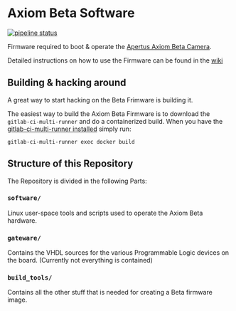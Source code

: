 # Axiom Beta Software
[![pipeline status](https://gitlab.com/apertus/beta-software/badges/master/pipeline.svg)](https://gitlab.com/apertus/beta-software/commits/master)

Firmware required to boot & operate the [Apertus Axiom Beta Camera](https://www.apertus.org/axiom-beta).

Detailed instructions on how to use the Firmware can be found in the [wiki](https://wiki.apertus.org/index.php/AXIOM_Beta/AXIOM_Beta_Software)

## Building & hacking around
A great way to start hacking on the Beta Frimware is building it.

The easiest way to build the Axiom Beta Firmware is to download the `gitlab-ci-multi-runner` and do a containerized build. When you have the [gitlab-ci-multi-runner installed](https://docs.gitlab.com/runner/install/) simply run:
```
gitlab-ci-multi-runner exec docker build
```


## Structure of this Repository
The Repository is divided in the following Parts:

### `software/`
Linux user-space tools and scripts used to operate the Axiom Beta hardware.

### `gateware/`
Contains the VHDL sources for the various Programmable Logic devices on the board. (Currently not everything is contained)


### `build_tools/`
Contains all the other stuff that is needed for creating a Beta firmware image.

